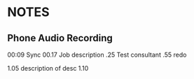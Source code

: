 # NOTES

## Phone Audio Recording

00:09 Sync
00.17 Job description
.25 Test consultant
.55 redo

1.05 description of desc
1.10 